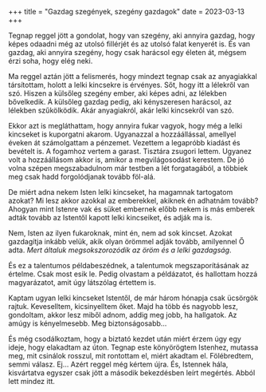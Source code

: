 +++
title = "Gazdag szegények, szegény gazdagok"
date = 2023-03-13
+++

Tegnap reggel jött a gondolat,
hogy van szegény,
aki annyira gazdag,
hogy képes odaadni még
az utolsó fillérjét és az utolsó falat kenyerét is.
És van gazdag,
aki annyira szegény,
hogy csak harácsol egy életen át,
mégsem érzi soha, hogy elég neki.

Ma reggel aztán jött a felismerés,
hogy mindezt tegnap csak az anyagiakkal társítottam,
holott a lelki kincsekre is érvényes.
Sőt, hogy itt a lélekről van szó.
Hiszen a külsőleg szegény ember,
aki képes adni,
az lélekben bővelkedik.
A külsőleg gazdag pedig,
aki kényszeresen harácsol,
az lélekben szűkölködik.
Akár anyagiakról,
akár lelki kincsekről van szó.

Ekkor azt is megláthattam,
hogy annyira fukar vagyok,
hogy még a lelki kincseket is kuporgatni akarom.
Ugyanazzal a hozzáállással,
amellyel éveken át számolgattam a pénzemet.
Vezettem a legapróbb kiadást és bevételt is.
A fogamhoz vertem a garast.
Tisztára zsugori lettem.
Ugyanez volt a hozzáállásom akkor is,
amikor a megvilágosodást kerestem.
De jó volna szépen megszabadulnom már testben a lét forgatagából,
a többiek meg csak hadd forgolódjanak tovább föl-alá.

De miért adna nekem Isten lelki kincseket,
ha magamnak tartogatom azokat?
Mi lesz akkor azokkal az emberekkel,
akiknek én adhatnám tovább?
Ahogyan mint Istenre vak és süket embernek
előbb nekem is más emberek adták tovább
az Istentől kapott lelki kincseiket,
és adják ma is.

Nem, Isten az ilyen fukaroknak,
mint én, nem ad sok kincset.
Azokat gazdagítja inkább velük,
akik olyan örömmel adják tovább,
amilyennel Ő adta.
*Mert általuk megsokszorozódik az öröm és a lelki gazdagság*.

És ez a talentumos példabeszédnek,
a talentumok megszaporításának az értelme.
Csak most esik le.
Pedig olvastam a példázatot,
és hallottam hozzá magyarázatot,
amit úgy látszólag értettem is.

Kaptam ugyan lelki kincseket Istentől,
de már három hónapja csak ücsörgök rajtuk.
Keveselltem, kicsinyelltem őket.
Majd ha több és nagyobb lesz, gondoltam,
akkor lesz miből adnom,
addig meg jobb, ha hallgatok.
Az amúgy is kényelmesebb.
Meg biztonságosabb…

És még csodálkoztam, hogy a biztató kezdet után
miért érzem úgy egy ideje, hogy elakadtam az úton.
Tegnap este könyörögtem Istenhez,
mutassa meg,
mit csinálok rosszul,
mit rontottam el,
miért akadtam el.
Fölébredtem, semmi válasz.
Ej…
Azért reggel még kértem újra.
És, Istennek hála, kisvártatva egyszer csak
jött a második bekezdésben leírt megértés.
Abból lett mindez itt.

